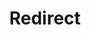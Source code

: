 ﻿---
layout: src/layouts/Redirect.astro
title: Redirect
redirect: https://yamldoc.liuyan.wang/docs/getting-started/first-deployment/legacy-guide/configure-environments
pubDate:  2023-01-01
navSearch: false
navSitemap: false
navMenu: false
---
